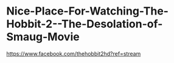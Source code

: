 Nice-Place-For-Watching-The-Hobbit-2--The-Desolation-of-Smaug-Movie
===================================================================

https://www.facebook.com/thehobbit2hd?ref=stream
